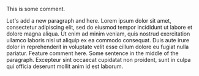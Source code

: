 This is some comment.

Let's add a new paragraph and here. Lorem ipsum dolor sit amet, consectetur adipiscing elit, sed do eiusmod tempor incididunt ut labore et dolore magna aliqua. Ut enim ad minim veniam, quis nostrud exercitation ullamco laboris nisi ut aliquip ex ea commodo consequat. Duis aute irure dolor in reprehenderit in voluptate velit esse cillum dolore eu fugiat nulla pariatur. Feature comment here. Some sentence in the middle of the paragraph. Excepteur sint occaecat cupidatat non proident, sunt in culpa qui officia deserunt mollit anim id est laborum.
